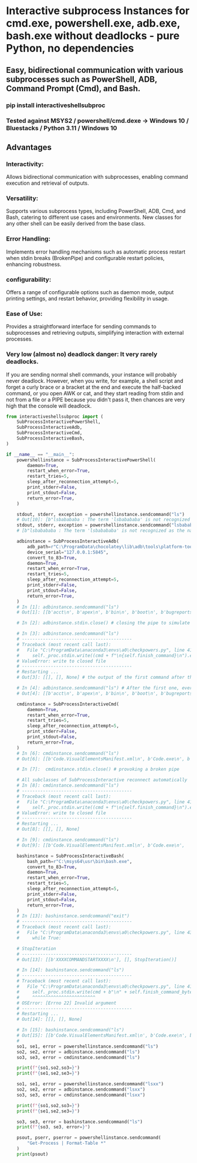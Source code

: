 # Interactive subprocess Instances for cmd.exe, powershell.exe, adb.exe, bash.exe without deadlocks - pure Python, no dependencies

## Easy, bidirectional communication with various subprocesses such as PowerShell, ADB, Command Prompt (Cmd), and Bash.

### pip install interactiveshellsubproc

### Tested against MSYS2 / powershell/cmd.dexe -> Windows 10 / Bluestacks / Python 3.11 / Windows 10

## Advantages

### Interactivity:
Allows bidirectional communication with subprocesses, enabling command execution and retrieval of outputs.

### Versatility:
Supports various subprocess types, including PowerShell, ADB, Cmd, and Bash, catering to different use cases and environments. New classes for any other shell can be easily derived from the base class.

### Error Handling:
Implements error handling mechanisms such as automatic process restart when stdin breaks (BrokenPipe) and configurable restart policies, enhancing robustness.

### configurability:
Offers a range of configurable options such as daemon mode, output printing settings, and restart behavior, providing flexibility in usage.

### Ease of Use:
Provides a straightforward interface for sending commands to subprocesses and retrieving outputs, simplifying interaction with external processes.

### Very low (almost no) deadlock danger: It very rarely deadlocks.
If you are sending normal shell commands, your instance will probably never deadlock. However, when you write, for example, a shell script and forget a curly brace or a bracket at the end and execute the half-backed command, or you open AWK or cat, and they start reading from stdin and not from a file or a PIPE because you didn't pass it, then chances are very high that the console will deadlock.

```py
from interactiveshellsubproc import (
    SubProcessInteractivePowerShell,
    SubProcessInteractiveAdb,
    SubProcessInteractiveCmd,
    SubProcessInteractiveBash,
)

if __name__ == "__main__":
    powershellinstance = SubProcessInteractivePowerShell(
        daemon=True,
        restart_when_error=True,
        restart_tries=5,
        sleep_after_reconnection_attempt=5,
        print_stderr=False,
        print_stdout=False,
        return_error=True,
    )

    stdout, stderr, exception = powershellinstance.sendcommand("ls")
    # Out[10]: [b"lsbabababa : The term 'lsbabababa' is not recognized as the name of a cmdlet, function,....
    stdout, stderr, exception = powershellinstance.sendcommand("lsbabababa")
    # [b"lsbabababa : The term 'lsbabababa' is not recognized as the name of a cmdlet, function, script

    adbinstance = SubProcessInteractiveAdb(
        adb_path=r"C:\ProgramData\chocolatey\lib\adb\tools\platform-tools\adb.exe",
        device_serial="127.0.0.1:5845",
        convert_to_83=True,
        daemon=True,
        restart_when_error=True,
        restart_tries=5,
        sleep_after_reconnection_attempt=5,
        print_stderr=False,
        print_stdout=False,
        return_error=True,
    )
    # In [1]: adbinstance.sendcommand("ls")
    # Out[1]: [[b'acct\n', b'apex\n', b'bin\n', b'boot\n', b'bugreports\n', b...

    # In [2]: adbinstance.stdin.close() # closing the pipe to simulate a problem

    # In [3]: adbinstance.sendcommand("ls")
    # ------------------------------------------
    # Traceback (most recent call last):
    #   File "C:\ProgramData\anaconda3\envs\a0\checkpowers.py", line 411, in sendcommand
    #     self._proc.stdin.write((cmd + f"\n{self.finish_command}\n").encode())
    # ValueError: write to closed file
    # ------------------------------------------
    # Restarting ...
    # Out[3]: [[], [], None] # the output of the first command after the restart is mostly not complete

    # In [4]: adbinstance.sendcommand("ls") # After the first one, everything is like before
    # Out[4]: [[b'acct\n', b'apex\n', b'bin\n', b'boot\n', b'bugreports\n'...

    cmdinstance = SubProcessInteractiveCmd(
        daemon=True,
        restart_when_error=True,
        restart_tries=5,
        sleep_after_reconnection_attempt=5,
        print_stderr=False,
        print_stdout=False,
        return_error=True,
    )
    # In [6]: cmdinstance.sendcommand("ls")
    # Out[6]: [[b'Code.VisualElementsManifest.xml\n', b'Code.exe\n', b'LICENSES.chromium.html\n',

    # In [7]:  cmdinstance.stdin.close() # provoking a broken pipe

    # All subclasses of SubProcessInteractive reconnect automatically
    # In [8]: cmdinstance.sendcommand("ls")
    # ------------------------------------------
    # Traceback (most recent call last):
    #   File "C:\ProgramData\anaconda3\envs\a0\checkpowers.py", line 411, in sendcommand
    #     self._proc.stdin.write((cmd + f"\n{self.finish_command}\n").encode())
    # ValueError: write to closed file
    # ------------------------------------------
    # Restarting ...
    # Out[8]: [[], [], None]

    # In [9]: cmdinstance.sendcommand("ls")
    # Out[9]: [[b'Code.VisualElementsManifest.xml\n', b'Code.exe\n',

    bashinstance = SubProcessInteractiveBash(
        bash_path=r"C:\msys64\usr\bin\bash.exe",
        convert_to_83=True,
        daemon=True,
        restart_when_error=True,
        restart_tries=5,
        sleep_after_reconnection_attempt=5,
        print_stderr=False,
        print_stdout=False,
        return_error=True,
    )
    # In [13]: bashinstance.sendcommand("exit")
    # ------------------------------------------
    # Traceback (most recent call last):
    #   File "C:\ProgramData\anaconda3\envs\a0\checkpowers.py", line 435, in sendcommand
    #     while True:

    # StopIteration
    # ------------------------------------------
    # Out[13]: [[b'XXXXCOMMANDSTARTXXXX\n'], [], StopIteration()]

    # In [14]: bashinstance.sendcommand("ls")
    # ------------------------------------------
    # Traceback (most recent call last):
    #   File "C:\ProgramData\anaconda3\envs\a0\checkpowers.py", line 414, in sendcommand
    #     self._proc.stdin.write(cmd + b"\n" + self.finish_command_bytes + b"\n")
    #     ^^^^^^^^^^^^^^^^^^^^^^^^
    # OSError: [Errno 22] Invalid argument
    # ------------------------------------------
    # Restarting ...
    # Out[14]: [[], [], None]

    # In [15]: bashinstance.sendcommand("ls")
    # Out[15]: [[b'Code.VisualElementsManifest.xml\n', b'Code.exe\n', b'L
    #
    so1, se1, error = powershellinstance.sendcommand("ls")
    so2, se2, error = adbinstance.sendcommand("ls")
    so3, se3, error = cmdinstance.sendcommand("ls")

    print(f"{so1,so2,so3=}")
    print(f"{se1,se2,se3=}")

    so1, se1, error = powershellinstance.sendcommand("lsxx")
    so2, se2, error = adbinstance.sendcommand("lsxx")
    so3, se3, error = cmdinstance.sendcommand("lsxx")

    print(f"{so1,so2,so3=}")
    print(f"{se1,se2,se3=}")

    so3, se3, error = bashinstance.sendcommand("ls")
    print(f"{so3, se3, error=}")

    psout, pserr, pserror = powershellinstance.sendcommand(
        "Get-Process | Format-Table *"
    )
    print(psout)
```